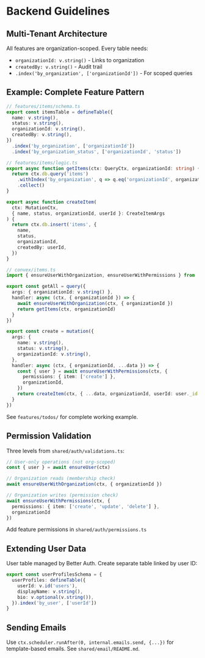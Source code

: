 # Backend Guidelines

## Multi-Tenant Architecture

All features are organization-scoped. Every table needs:
- `organizationId: v.string()` - Links to organization
- `createdBy: v.string()` - Audit trail
- `.index('by_organization', ['organizationId'])` - For scoped queries

## Example: Complete Feature Pattern

```typescript
// features/items/schema.ts
export const itemsTable = defineTable({
  name: v.string(),
  status: v.string(),
  organizationId: v.string(),
  createdBy: v.string(),
})
  .index('by_organization', ['organizationId'])
  .index('by_organization_status', ['organizationId', 'status'])

// features/items/logic.ts
export async function getItems(ctx: QueryCtx, organizationId: string) {
  return ctx.db.query('items')
    .withIndex('by_organization', q => q.eq('organizationId', organizationId))
    .collect()
}

export async function createItem(
  ctx: MutationCtx,
  { name, status, organizationId, userId }: CreateItemArgs
) {
  return ctx.db.insert('items', {
    name,
    status,
    organizationId,
    createdBy: userId,
  })
}

// convex/items.ts
import { ensureUserWithOrganization, ensureUserWithPermissions } from '../shared/auth/validations'

export const getAll = query({
  args: { organizationId: v.string() },
  handler: async (ctx, { organizationId }) => {
    await ensureUserWithOrganization(ctx, { organizationId })
    return getItems(ctx, organizationId)
  }
})

export const create = mutation({
  args: {
    name: v.string(),
    status: v.string(),
    organizationId: v.string(),
  },
  handler: async (ctx, { organizationId, ...data }) => {
    const { user } = await ensureUserWithPermissions(ctx, {
      permissions: { item: ['create'] },
      organizationId,
    })
    return createItem(ctx, { ...data, organizationId, userId: user._id })
  }
})
```

See `features/todos/` for complete working example.

## Permission Validation

Three levels from `shared/auth/validations.ts`:

```typescript
// User-only operations (not org-scoped)
const { user } = await ensureUser(ctx)

// Organization reads (membership check)
await ensureUserWithOrganization(ctx, { organizationId })

// Organization writes (permission check)
await ensureUserWithPermissions(ctx, {
  permissions: { item: ['create', 'update', 'delete'] },
  organizationId
})
```

Add feature permissions in `shared/auth/permissions.ts`

## Extending User Data

User table managed by Better Auth. Create separate table linked by user ID:

```typescript
export const userProfilesSchema = {
  userProfiles: defineTable({
    userId: v.id('users'),
    displayName: v.string(),
    bio: v.optional(v.string()),
  }).index('by_user', ['userId'])
}
```

## Sending Emails

Use `ctx.scheduler.runAfter(0, internal.emails.send, {...})` for template-based emails. See `shared/email/README.md`.
